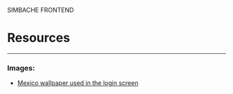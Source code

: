 SIMBACHE FRONTEND

# Resources
---

### Images:
- [Mexico wallpaper used in the login screen](https://www.pexels.com/photo/aerial-view-of-city-6943384/)